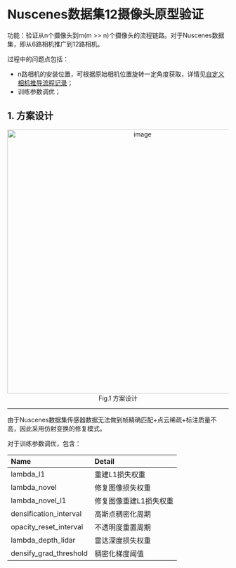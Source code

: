 # Nuscenes数据集12摄像头原型验证

功能：验证从n个摄像头到m(m >> n)个摄像头的流程链路。对于Nuscenes数据集，即从6路相机推广到12路相机。

过程中的问题点包括：
* n路相机的安装位置，可根据原始相机位置旋转一定角度获取，详情见[自定义相机推导流程记录](https://github.com/tianshapojun/Saimo/blob/main/3D%20GS/0801_Customized%20Cameras.md)；
* 训练参数调优；

## 1. 方案设计
<div align=center> 
  <img width="600ptx" alt="image" src="https://github.com/user-attachments/assets/bab0fa35-5c23-44f9-a2df-85b30b9bb46e" />   
</div>
<div align=center> 
  Fig.1 方案设计
</div>

---

由于Nuscenes数据集传感器数据无法做到帧精确匹配+点云稀疏+标注质量不高，因此采用仿射变换的修复模式。

对于训练参数调优，包含：

| Name                   |      Detail             | 
|:-----------------------|:------------------------|
|lambda_l1               |重建L1损失权重            | 
|lambda_novel            |修复图像损失权重          |
|lambda_novel_l1         |修复图像重建L1损失权重     |
|densification_interval  |高斯点稠密化周期          |
|opacity_reset_interval  |不透明度重置周期          |
|lambda_depth_lidar      |雷达深度损失权重          |
|densify_grad_threshold  |稠密化梯度阈值            |

